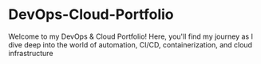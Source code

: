 # DevOps-Cloud-Portfolio
Welcome to my DevOps &amp; Cloud Portfolio! Here, you'll find my journey as I dive deep into the world of automation, CI/CD, containerization, and cloud infrastructure
